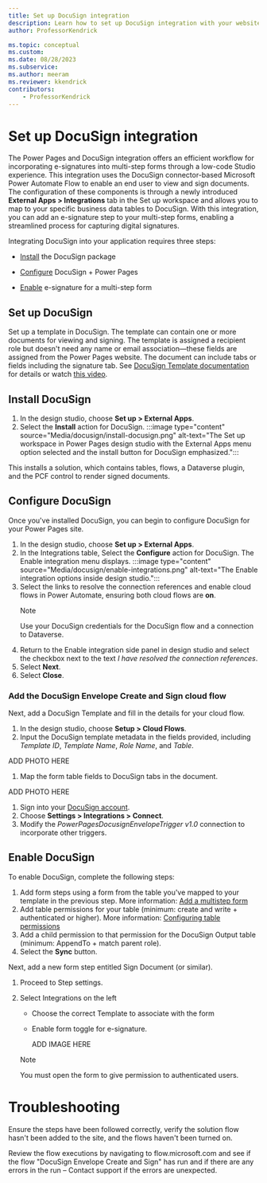 ```yaml
---
title: Set up DocuSign integration
description: Learn how to set up DocuSign integration with your website. Include document generation and e-signature functionality in multi-step forms using DocuSign in Power Pages.
author: ProfessorKendrick

ms.topic: conceptual
ms.custom: 
ms.date: 08/28/2023
ms.subservice:
ms.author: meeram 
ms.reviewer: kkendrick
contributors:
    - ProfessorKendrick
---
```

# Set up DocuSign integration

The Power Pages and DocuSign integration offers an efficient workflow for incorporating e-signatures into multi-step forms through a low-code Studio experience. This integration uses the DocuSign connector-based Microsoft Power Automate Flow to enable an end user to view and sign documents. The configuration of these components is through a newly introduced **External Apps > Integrations** tab in the Set up workspace and allows you to map to your specific business data tables to DocuSign. With this integration, you can add an e-signature step to your multi-step forms, enabling a streamlined process for capturing digital signatures.

Integrating DocuSign into your application requires three steps:

- [Install](#install-docusign) the DocuSign package

- [Configure](#configure-docusign) DocuSign + Power Pages

- [Enable](#enable-docusign) e-signature for a multi-step form

## Set up DocuSign

Set up a template in DocuSign. The template can contain one or more documents for viewing and signing. The template is assigned a recipient role but doesn't need any name or email association—these fields are assigned from the Power Pages website. The document can include tabs or fields including the signature tab. See [DocuSign Template documentation](https://support.docusign.com/s/document-item?language=en_US&bundleId=xry1643227563338&topicId=uab1578456394214.html&_LANG=enus) for details or watch [this video](https://support.docusign.com/s/articles/Create-a-DocuSign-Template?language=en_US).

## Install DocuSign

1. In the design studio, choose **Set up > External Apps**.
1. Select the **Install** action for DocuSign. 
    :::image type="content" source="Media/docusign/install-docusign.png" alt-text="The Set up workspace in Power Pages design studio with the External Apps menu option selected and the install button for DocuSign emphasized.":::

This installs a solution, which contains tables, flows, a Dataverse plugin, and the PCF control to render signed documents.

## Configure DocuSign

Once you've installed DocuSign, you can begin to configure DocuSign for your Power Pages site.

1. In the design studio, choose **Set up > External Apps**.
1. In the Integrations table, Select the **Configure** action for DocuSign.
The Enable integration menu displays.
:::image type="content" source="Media/docusign/enable-integrations.png" alt-text="The Enable integration options inside design studio.":::
1. Select the links to resolve the connection references and enable cloud flows in Power Automate, ensuring both cloud flows are **on**.
    > [!NOTE]
    > Use your DocuSign credentials for the DocuSign flow and a connection to Dataverse.
1. Return to the Enable integration side panel in design studio and select the checkbox next to the text *I have resolved the connection references*.
1. Select **Next**.
1. Select **Close**.

### Add the DocuSign Envelope Create and Sign cloud flow

Next, add a DocuSign Template and fill in the details for your cloud flow.

1. In the design studio, choose **Setup > Cloud Flows**.
1. Input the DocuSign template metadata in the fields provided, including *Template ID*, *Template Name*, *Role Name*, and *Table*.

ADD PHOTO HERE

1. Map the form table fields to DocuSign tabs in the document.

ADD PHOTO HERE

1. Sign into your [DocuSign account](https://account.docusign.com).
1. Choose **Settings > Integrations > Connect**.
1. Modify the *PowerPagesDocusignEnvelopeTrigger v1.0* connection to incorporate other triggers.

## Enable DocuSign

To enable DocuSign, complete the following steps:

1. Add form steps using a form from the table you've mapped to your template in the previous step. More information: [Add a multistep form](../getting-started/multistep-forms.md)
1. Add table permissions for your table (minimum: create and write + authenticated or higher). More information: [Configuring table permissions](../security/table-permissions.md)
1. Add a child permission to that permission for the DocuSign Output table (minimum: AppendTo + match parent role).
1. Select the **Sync** button.

Next, add a new form step entitled Sign Document (or similar).

1. Proceed to Step settings.
1. Select Integrations on the left
    - Choose the correct Template to associate with the form
    - Enable form toggle for e-signature.
    
        ADD IMAGE HERE

    > [!NOTE] 
    > You must open the form to give permission to authenticated users.

# Troubleshooting

Ensure the steps have been followed correctly, verify the solution flow hasn't been added to the site, and the flows haven't been turned on.

Review the flow executions by navigating to flow.microsoft.com and see if the flow "DocuSign Envelope Create and Sign" has run and if there are any errors in the run – Contact support if the errors are unexpected.
